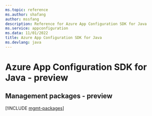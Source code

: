 ```yaml
---
ms.topic: reference
ms.author: shafang
author: mssfang
description: Reference for Azure App Configuration SDK for Java
ms.service: appconfiguration
ms.data: 11/01/2022
title: Azure App Configuration SDK for Java
ms.devlang: java
---
```

# Azure App Configuration SDK for Java - preview

## Management packages - preview
[!INCLUDE [mgmt-packages](app-configuration-mgmt-index.md)]